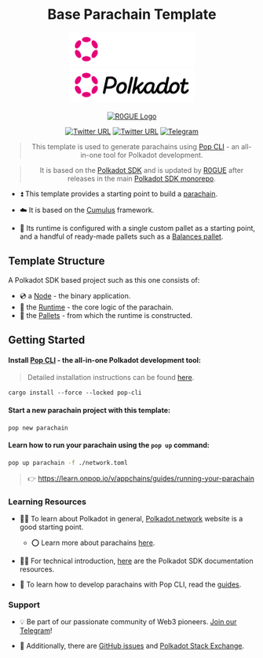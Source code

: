 <div align="center">

# Base Parachain Template

<img height="70px" alt="Polkadot SDK Logo" src="https://github.com/paritytech/polkadot-sdk/raw/master/docs/images/Polkadot_Logo_Horizontal_Pink_White.png#gh-dark-mode-only"/>
<img height="70px" alt="Polkadot SDK Logo" src="https://github.com/paritytech/polkadot-sdk/raw/master/docs/images/Polkadot_Logo_Horizontal_Pink_Black.png#gh-light-mode-only"/>
<br /><br />
<a href="r0gue.io"><img src="https://github.com/user-attachments/assets/96830651-c3db-412a-9cb4-6fcd8ea6231b" alt="R0GUE Logo" /></a>

[![Twitter URL](https://img.shields.io/twitter/follow/Pop?style=social)](https://x.com/onpopio/)
[![Twitter URL](https://img.shields.io/twitter/follow/R0GUE?style=social)](https://twitter.com/gor0gue)
[![Telegram](https://img.shields.io/badge/Telegram-gray?logo=telegram)](https://t.me/onpopio)

> This template is used to generate parachains using [Pop CLI](https://github.com/r0gue-io/pop-cli) - an all-in-one tool for Polkadot development.

> It is based on the [Polkadot SDK](https://github.com/paritytech/polkadot-sdk) and is updated by [R0GUE](r0gue.io) after releases in the main [Polkadot SDK monorepo](https://github.com/paritytech/polkadot-sdk).

</div>

* ⏫ This template provides a starting point to build a [parachain](https://wiki.polkadot.network/docs/learn-parachains).

* ☁️ It is based on the
[Cumulus](https://paritytech.github.io/polkadot-sdk/master/polkadot_sdk_docs/polkadot_sdk/cumulus/index.html) framework.

* 🔧 Its runtime is configured with a single custom pallet as a starting point, and a handful of ready-made pallets
such as a [Balances pallet](https://paritytech.github.io/polkadot-sdk/master/pallet_balances/index.html).

## Template Structure

A Polkadot SDK based project such as this one consists of:

* 💿 a [Node](./node/README.md) - the binary application.
* 🧮 the [Runtime](./runtime/README.md) - the core logic of the parachain.
* 🎨 the [Pallets](./pallets/README.md) - from which the runtime is constructed.

## Getting Started

#### Install [Pop CLI](https://github.com/r0gue-io/pop-cli) - the all-in-one Polkadot development tool:
> Detailed installation instructions can be found [here](https://learn.onpop.io/v/cli/installing-pop-cli).
```
cargo install --force --locked pop-cli
```

#### Start a new parachain project with this template:
```
pop new parachain
```

#### Learn how to run your parachain using the `pop up` command:
```sh
pop up parachain -f ./network.toml
```
> 👉 https://learn.onpop.io/v/appchains/guides/running-your-parachain

### Learning Resources

* 🧑‍🏫 To learn about Polkadot in general, [Polkadot.network](https://polkadot.network/) website is a good starting point.

  * ⭕ Learn more about parachains [here](https://wiki.polkadot.network/docs/learn-parachains).

* 🧑‍🔧 For technical introduction, [here](https://github.com/paritytech/polkadot-sdk#-documentation) are
the Polkadot SDK documentation resources.

* 📖 To learn how to develop parachains with Pop CLI, read the [guides](https://learn.onpop.io/v/appchains).

### Support

* 💡 Be part of our passionate community of Web3 pioneers. [Join our Telegram](https://t.me/onpopio)!

* 👥 Additionally, there are [GitHub issues](https://github.com/r0gue-io/base-parachain/issues) and
[Polkadot Stack Exchange](https://polkadot.stackexchange.com/).

